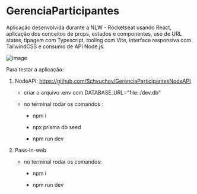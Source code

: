 # GerenciaParticipantes

Aplicação desenvolvida durante a NLW - Rocketseat usando React, aplicação dos conceitos de props, estados e componentes, uso de URL states, tipagem com Typescript, tooling com Vite, interface responsiva com TailwindCSS e consumo de API Node.js.

![image](https://github.com/Schvuchov/GerenciaEvento/assets/86387013/9562caf8-7a9c-4e89-92a4-e9ed10972ecc)

Para testar a aplicação:
  1)  NodeAPI:  https://github.com/Schvuchov/GerenciaParticipantesNodeAPI
      - criar o arquivo .env com DATABASE_URL="file:./dev.db"
     
      - no terminal rodar os comandos :
     
         - npm i 
         
         - npx prisma db seed
         
         - npm run dev
    
     
         
  2)  Pass-in-web
    
      - no terminal rodar os comandos:
      
         - npm i 
         
         - npm run dev         

    
